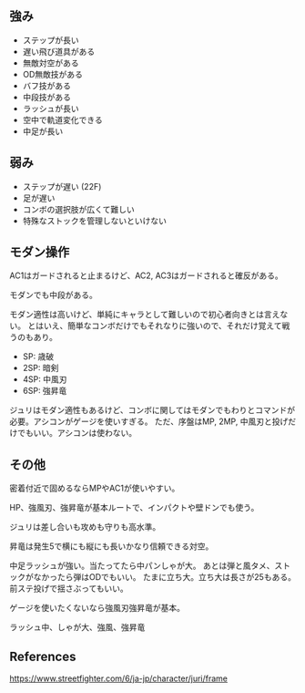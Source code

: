 ## 強み

- ステップが長い
- 遅い飛び道具がある
- 無敵対空がある
- OD無敵技がある
- バフ技がある
- 中段技がある
- ラッシュが長い
- 空中で軌道変化できる
- 中足が長い

## 弱み

- ステップが遅い (22F)
- 足が遅い
- コンボの選択肢が広くて難しい
- 特殊なストックを管理しないといけない

## モダン操作

AC1はガードされると止まるけど、AC2, AC3はガードされると確反がある。

モダンでも中段がある。

モダン適性は高いけど、単純にキャラとして難しいので初心者向きとは言えない。
とはいえ、簡単なコンボだけでもそれなりに強いので、それだけ覚えて戦うのもあり。

- SP: 歳破
- 2SP: 暗剣
- 4SP: 中風刃
- 6SP: 強昇竜

ジュリはモダン適性もあるけど、コンボに関してはモダンでもわりとコマンドが必要。アシコンがゲージを使いすぎる。
ただ、序盤はMP, 2MP, 中風刃と投げだけでもいい。アシコンは使わない。

## その他

密着付近で固めるならMPやAC1が使いやすい。

HP、強風刃、強昇竜が基本ルートで、インパクトや壁ドンでも使う。

ジュリは差し合いも攻めも守りも高水準。

昇竜は発生5で横にも縦にも長いかなり信頼できる対空。

中足ラッシュが強い。当たってたら中パンしゃが大。
あとは弾と風タメ、ストックがなかったら弾はODでもいい。
たまに立ち大。立ち大は長さが25もある。前ステ投げで揺さぶってもいい。

ゲージを使いたくないなら強風刃強昇竜が基本。

ラッシュ中、しゃが大、強風、強昇竜

## References

https://www.streetfighter.com/6/ja-jp/character/juri/frame
